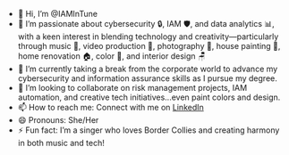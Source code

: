 - 👋 Hi, I’m @IAMInTune
- 👀 I’m passionate about cybersecurity 🔒, IAM 🛡️, and data analytics 📊, with a keen interest in blending technology and creativity—particularly through music 🎵, video production 🎥, photography 📸, house painting 🎨, home renovation 🏠, color 🎨, and interior design 🪑
- 🌱 I’m currently taking a break from the corporate world to advance my cybersecurity and information assurance skills as I pursue my degree.
- 💞️ I’m looking to collaborate on risk management projects, IAM automation, and creative tech initiatives...even paint colors and design.
- 📫 How to reach me: Connect with me on [LinkedIn](https://www.linkedin.com/in/kgreat/)
- 😄 Pronouns: She/Her
- ⚡ Fun fact: I’m a singer who loves Border Collies and creating harmony in both music and tech!
<!---
IAMInTune/IAMInTune is a ✨ special ✨ repository because its `README.md` (this file) appears on your GitHub profile.
You can click the Preview link to take a look at your changes.
--->
